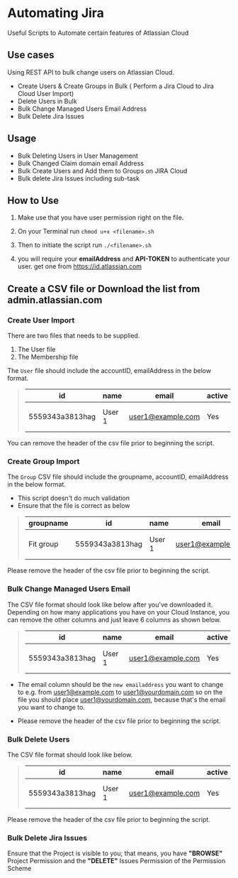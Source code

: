 # Automating Jira
Useful Scripts to Automate certain features of Atlassian Cloud

## Use cases

Using REST API to bulk change users on Atlassian Cloud.

* Create Users & Create Groups in Bulk ( Perform a Jira Cloud to Jira Cloud User Import)
* Delete Users in Bulk
* Bulk Change Managed Users Email Address
* Bulk Delete Jira Issues

## Usage
* Bulk Deleting Users in User Management
* Bulk Changed Claim domain email Address
* Bulk Create Users and Add them to Groups on JIRA Cloud
* Bulk delete Jira Issues including sub-task

## How to Use

1. Make use that you have user permission right on the file.

2. On your Terminal run `chmod u+x <filename>.sh`

3. Then to initiate the script run `./<filename>.sh`

4. you will require your **emailAddress** and **API-TOKEN** to authenticate your user. get one from https://id.atlassian.com

## Create a CSV file or Download the list from admin.atlassian.com

### Create User Import
There are two files that needs to be supplied. 
1. The User file
2. The Membership file

The `User` file should include the accountID, emailAddress in the below format.

>| id  | name  | email  | active  |date   | LastLogin |
>|---|---|---|---|---|---|
>| 5559343a3813hag  |User 1   | user1@example.com  | Yes  | 2 Nov 2019  |Never logged in|


You can remove the header of the csv file prior to beginning the script.

### Create Group Import
The `Group` CSV file should include the groupname, accountID, emailAddress in the below format.

* This script doesn't do much validation
* Ensure that the file is correct as below

>|groupname| id  | name  | email  | active  |date   | 
>|---|---|---|---|---|---|
>|Fit group| 5559343a3813hag  |User 1   | user1@example.com  | Yes  | 2 Nov 2019  |

Please remove the header of the csv file prior to beginning the script.

### Bulk Change Managed Users Email
The CSV file format should look like below after you've downloaded it. Depending on how many applications
you have on your Cloud Instance, you can remove the other columns and just leave 6 columns as shown
below.

>| id  | name  | email  | active  |date   | LastLogin |
>|---|---|---|---|---|---|
>| 5559343a3813hag  |User 1   | user1@example.com  | Yes  | 2 Nov 2019  |Never logged in|

* The email column should be the `new emailaddress` you want to change to
  e.g. from user1@example.com to user1@yourdomain.com
  so on the file you should place user1@yourdomain.com, because that's the email
  you want to change to.
  
* Please remove the header of the csv file prior to beginning the script.

### Bulk Delete Users
The CSV file format should look like below.

>| id  | name  | email  | active  |date   | LastLogin |
>|---|---|---|---|---|---|
>| 5559343a3813hag  |User 1   | user1@example.com  | Yes  | 2 Nov 2019  |Never logged in|

Please remove the header of the csv file prior to beginning the script.

### Bulk Delete Jira Issues
Ensure that the Project is visible to you; that means, you have **"BROWSE"** Project Permission and the **"DELETE"** Issues Permission of the Permission Scheme
